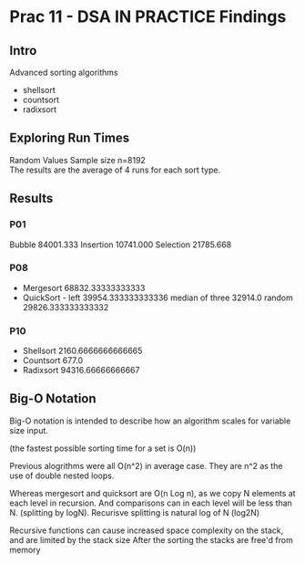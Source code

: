 # Prac 11 - DSA IN PRACTICE Findings
## Intro
Advanced sorting algorithms
- shellsort
- countsort
- radixsort

## Exploring Run Times
Random Values
Sample size n=8192	
The results are the average of 4 runs for each sort type.

## Results
### P01
Bubble			84001.333 
Insertion		10741.000 
Selection		21785.668

### P08
* Mergesort		68832.33333333333
* QuickSort		-
    left 		39954.333333333336
    median of three  	32914.0
    random		29826.333333333332


### P10
* Shellsort		2160.6666666666665
* Countsort		677.0
* Radixsort		94316.66666666667

## Big-O Notation
Big-O notation is intended to describe how an algorithm scales for variable 
size input.

(the fastest possible sorting time for a set is O(n))

Previous alogrithms were all O(n^2) in average case. They are n^2 as the use of 
double nested loops. 

Whereas mergesort and quicksort are O(n Log n), as we copy N elements at each level in recursion.
And comparisons can in each level will be less than N. (splitting by logN).
Recurisve splitting is natural log of N (log2N)

Recursive functions can cause increased space complexity on the stack, and are limited by the stack size
After the sorting the stacks are free'd from memory




